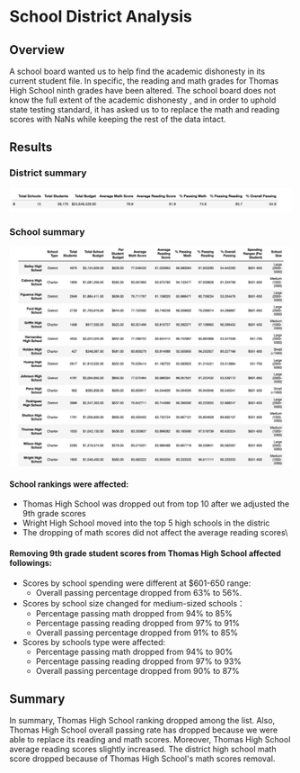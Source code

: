 # School District Analysis
## Overview
A school board wanted us to help find the academic dishonesty in its current student file. In specific, the reading and math grades for Thomas High School ninth grades have been altered. The school board does not know the full extent of the academic dishonesty , and in order to uphold state testing standard, it has asked us to to replace the math and reading scores with NaNs while keeping the rest of the data intact. 
## Results
### District summary
![This is an image](https://github.com/sherryli1116/School_District_Analysis/blob/main/Resources/disctrict%20smmary.png)
### School summary
![This is an image](https://github.com/sherryli1116/School_District_Analysis/blob/main/Resources/school%20summary.png)
#### School rankings were affected:
- Thomas High School was dropped out from top 10 after we adjusted the 9th grade scores
- Wright High School moved into the top 5 high schools in the distric
- The dropping of math scores did not affect the average reading scores\
#### Removing 9th grade student scores from Thomas High School affected followings:
- Scores by school spending were different at $601-650 range:
  - Overall passing percentage dropped from 63% to 56%.
- Scores by school size changed for medium-sized schools：
  - Percentage passing math dropped from 94% to 85%
  - Percentage passing reading dropped from 97% to 91%
  - Overall passing percentage dropped from 91% to 85%
- Scores by schools type were affected:
  - Percentage passing math dropped from 94% to 90%
  - Percentage passing reading dropped from 97% to 93%
  - Overall passing percentage dropped from 90% to 87%
## Summary
In summary, Thomas High School ranking dropped among the list. Also, Thomas High School overall passing rate has dropped because we were able to replace its reading and math scores. Moreover, Thomas High School average reading scores slightly increased. The district high school math score dropped because of Thomas High School's math scores removal.
